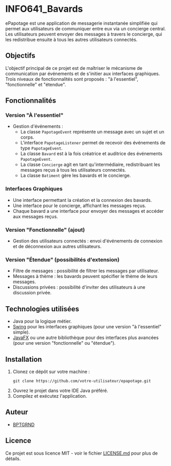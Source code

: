 # INFO641_Bavards

ePapotage est une application de messagerie instantanée simplifiée qui permet aux utilisateurs de communiquer entre eux via un concierge central. Les utilisateurs peuvent envoyer des messages à travers le concierge, qui les redistribue ensuite à tous les autres utilisateurs connectés.

## Objectifs

L'objectif principal de ce projet est de maîtriser le mécanisme de communication par événements et de s'initier aux interfaces graphiques. Trois niveaux de fonctionnalités sont proposés : "à l'essentiel", "fonctionnelle" et "étendue".

## Fonctionnalités

### Version "À l'essentiel"

- Gestion d'événements : 
  - La classe `PapotageEvent` représente un message avec un sujet et un corps.
  - L'interface `PapotageListener` permet de recevoir des événements de type `PapotageEvent`.
  - La classe `Bavard` est à la fois créatrice et auditrice des événements `PapotageEvent`.
  - La classe `Concierge` agit en tant qu'intermédiaire, redistribuant les messages reçus à tous les utilisateurs connectés.
  - La classe `Batiment` gère les bavards et le concierge.

### Interfaces Graphiques

- Une interface permettant la création et la connexion des bavards.
- Une interface pour le concierge, affichant les messages reçus.
- Chaque bavard a une interface pour envoyer des messages et accéder aux messages reçus.

### Version "Fonctionnelle" (ajout)

- Gestion des utilisateurs connectés : envoi d'événements de connexion et de déconnexion aux autres utilisateurs.

### Version "Étendue" (possibilités d'extension)

- Filtre de messages : possibilité de filtrer les messages par utilisateur.
- Messages à thème : les bavards peuvent spécifier le thème de leurs messages.
- Discussions privées : possibilité d'inviter des utilisateurs à une discussion privée.

## Technologies utilisées

- Java pour la logique métier.
- [Swing](https://docs.oracle.com/javase/8/docs/api/javax/swing/package-summary.html) pour les interfaces graphiques (pour une version "à l'essentiel" simple).
- [JavaFX](https://openjfx.io/) ou une autre bibliothèque pour des interfaces plus avancées (pour une version "fonctionnelle" ou "étendue").

## Installation

1. Clonez ce dépôt sur votre machine :
   ```
   git clone https://github.com/votre-utilisateur/epapotage.git
   ```
2. Ouvrez le projet dans votre IDE Java préféré.
3. Compilez et exécutez l'application.

## Auteur

- [BPTGRND](https://github.com/BPTGRND)

## Licence

Ce projet est sous licence MIT - voir le fichier [LICENSE.md](LICENSE.md) pour plus de détails.